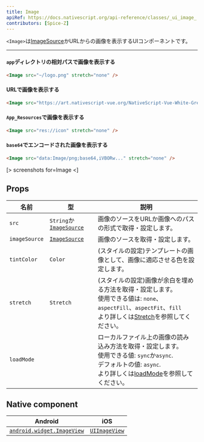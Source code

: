 ```yaml
---
title: Image
apiRef: https://docs.nativescript.org/api-reference/classes/_ui_image_.image
contributors: [Spice-Z]
---
```


`<Image>`は[ImageSource](https://docs.nativescript.org/api-reference/modules/_image_source_)かURLからの画像を表示するUIコンポーネントです。

---

#### `app`ディレクトリの相対パスで画像を表示する

```html
<Image src="~/logo.png" stretch="none" />
```

#### URLで画像を表示する

```html
<Image src="https://art.nativescript-vue.org/NativeScript-Vue-White-Green.png" stretch="none" />
```

#### `App_Resources`で画像を表示する

```html
<Image src="res://icon" stretch="none" />
```

#### `base64`でエンコードされた画像を表示する

```html
<Image src="data:Image/png;base64,iVBORw..." stretch="none" />
```

[> screenshots for=Image <]

## Props

| 名前 | 型 | 説明 |
|------|------|-------------|
| `src` | `String`か[`ImageSource`](https://docs.nativescript.org/api-reference/modules/_image_source_) | 画像のソースをURLか画像へのパスの形式で取得・設定します。
|`imageSource` | [`ImageSource`](https://docs.nativescript.org/api-reference/modules/_image_source_) | 画像のソースを取得・設定します。
| `tintColor` | `Color` | (スタイルの設定)テンプレートの画像として、画像に適応させる色を設定します。
| `stretch` | `Stretch` | (スタイルの設定)画像が余白を埋める方法を取得・設定します。<br/>使用できる値は: `none`、 `aspectFill`、`aspectFit`、`fill`<br/>より詳しくは[Stretch](https://docs.nativescript.org/api-reference/modules/_ui_enums_.stretch)を参照してください。
| `loadMode` | | ローカルファイル上の画像の読み込み方法を取得・設定します。<br/>使用できる値: `sync`か`async`.<br/>デフォルトの値: `async`.<br/>より詳しくは[loadMode](https://docs.nativescript.org/api-reference/classes/_ui_image_.image#loadmode)を参照してください。

## Native component

| Android | iOS |
|---------|-----|
| [`android.widget.ImageView`](https://developer.android.com/reference/android/widget/ImageView.html) | [`UIImageView`](https://developer.apple.com/documentation/uikit/uiimageview)